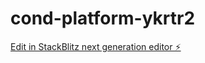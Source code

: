# cond-platform-ykrtr2

[Edit in StackBlitz next generation editor ⚡️](https://stackblitz.com/~/github.com/YuvashreeRchan/cond-platform-ykrtr2)